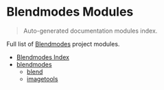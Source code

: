 # Blendmodes Modules

> Auto-generated documentation modules index.

Full list of [Blendmodes](#blendmodes-index) project modules.

- [Blendmodes Index](#blendmodes-index)
- [blendmodes](blendmodes/index.md#blendmodes)
    - [blend](blendmodes/blend.md#blend)
    - [imagetools](blendmodes/imagetools.md#imagetools)
